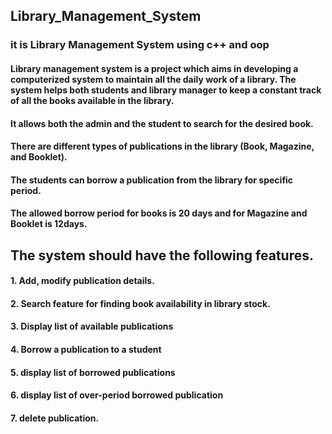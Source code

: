 ## Library_Management_System
###  it is Library Management System using c++ and oop

#### Library management system is a project which aims in developing a computerized system to maintain all the daily work of a library. The system helps both students and library manager to keep a constant track of all the books available in the library.
#### It allows both the admin and the student to search for the desired book.
#### There are different types of publications in the library (Book, Magazine, and Booklet).
#### The students can borrow a publication from the library for specific period.
#### The allowed borrow period for books is 20 days and for Magazine and Booklet is 12days.

## The system should have the following features.

#### 1. Add, modify publication details.
#### 2. Search feature for finding book availability in library stock.
#### 3. Display list of available publications
#### 4. Borrow a publication to a student
#### 5. display list of borrowed publications
#### 6. display list of over-period borrowed publication
#### 7. delete publication.
